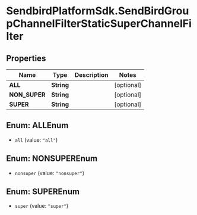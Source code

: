 # SendbirdPlatformSdk.SendBirdGroupChannelFilterStaticSuperChannelFilter

## Properties

Name | Type | Description | Notes
------------ | ------------- | ------------- | -------------
**ALL** | **String** |  | [optional] 
**NON_SUPER** | **String** |  | [optional] 
**SUPER** | **String** |  | [optional] 



## Enum: ALLEnum


* `all` (value: `"all"`)





## Enum: NONSUPEREnum


* `nonsuper` (value: `"nonsuper"`)





## Enum: SUPEREnum


* `super` (value: `"super"`)




